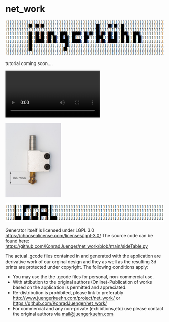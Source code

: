 # net_work
![](readme_images/kjm4puPbQi.png)

tutorial coming soon....

![](readme_images/net_work.mp4)



<img src="https://github.com/KonradJuenger/net_work/blob/76bc23aa36a2da472b26a14e38448b8528e0aa87/readme_images/KON_8265-1.jpg" width="35%" height="35%">


![](readme_images/S8Yh2NwxXi.png)


Generator itself is licensed under LGPL 3.0 https://choosealicense.com/licenses/lgpl-3.0/
The source code can be found here: https://github.com/KonradJuenger/net_work/blob/main/sideTable.py

The actual .gcode files contained in and generated with the application are derivative 
work of our orginal design and they as well as the resulting 3d prints are protected under copyright. 
The following conditions apply:
- You may use the the .gcode files for personal, non-commercial use.
- With attibution to the original authors (Online)-Publication of works based on the application is permitted and appreciated.
- Re-distribution is prohibited, please link to preferably http://www.juengerkuehn.com/project/net_work/  or https://github.com/KonradJuenger/net_work/
- For commercial and any non-private (exhibitions,etc) use please contact the original authors via mail@juengerkuehn.com

